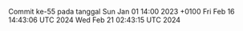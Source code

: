 Commit ke-55 pada tanggal Sun Jan 01 14:00 2023 +0100
Fri Feb 16 14:43:06 UTC 2024
Wed Feb 21 02:43:15 UTC 2024

